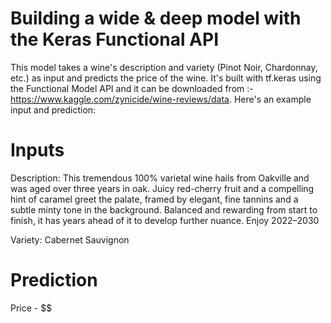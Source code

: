 # Building a wide & deep model with the Keras Functional API

This model takes a wine's description and variety (Pinot Noir, Chardonnay, etc.) as input and predicts the price of the wine. It's built with tf.keras using the Functional Model API and it can be downloaded from :- https://www.kaggle.com/zynicide/wine-reviews/data.
Here's an example input and prediction:

# Inputs
Description: This tremendous 100% varietal wine hails from Oakville and was aged over three years in oak. Juicy red-cherry fruit and a compelling hint of caramel greet the palate, framed by elegant, fine tannins and a subtle minty tone in the background. Balanced and rewarding from start to finish, it has years ahead of it to develop further nuance. Enjoy 2022–2030

Variety: Cabernet Sauvignon

# Prediction
Price - $$

